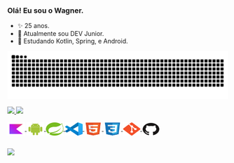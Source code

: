 ### Olá! Eu sou o Wagner.

- ✨ 25 anos.
- 🎇 Atualmente sou DEV Junior.
- 🌱 Estudando Kotlin, Spring, e Android.


 ![Snake animation](https://github.com/zNexTage/zNexTage/blob/output/github-contribution-grid-snake.svg)


 <div>
  <a href="https://github.com/WagnerFrediani">
  <img height="180em" src="https://github-readme-stats.vercel.app/api?username=WagnerFrediani&show_icons=true&theme=omni&include_all_commits=true&count_private=true"/>
  <img height="180em" src="https://github-readme-stats.vercel.app/api/top-langs/?username=Wagner&layout=compact&langs_count=7&theme=omni"/>
</div>
  
 <div style="display: inline_block"><br>
  <img align="center" alt="Logo Kotlin" height="30" width="40" src="https://raw.githubusercontent.com/devicons/devicon/master/icons/kotlin/kotlin-original.svg"> 
  <img align="center" alt="Logo Android" height="30" width="40" src="https://raw.githubusercontent.com/devicons/devicon/master/icons/android/android-original.svg">
  <img align="center" alt="Logo Spring" height="30" width="40" src="https://raw.githubusercontent.com/devicons/devicon/master/icons/spring/spring-original.svg">  
  <img align="center" alt="Logo VsCode" height="30" width="40" src="https://raw.githubusercontent.com/devicons/devicon/master/icons/vscode/vscode-original.svg">
  <img align="center" alt="Logo HTML" height="30" width="40" src="https://raw.githubusercontent.com/devicons/devicon/master/icons/html5/html5-original.svg">
  <img align="center" alt="Logo CSS" height="30" width="40" src="https://raw.githubusercontent.com/devicons/devicon/master/icons/css3/css3-original.svg">
  <img align="center" alt="Logo Git" height="30" width="40" src="https://raw.githubusercontent.com/devicons/devicon/master/icons/git/git-original.svg"> 
  <img align="center" alt="Logo GitHub" height="30" width="40" src="https://raw.githubusercontent.com/devicons/devicon/master/icons/github/github-original.svg"> 
  
    
  
</div>

## 

<div> 

<a href="https://www.linkedin.com/in/wagner-frediani-050b06335/" target="_blank"><img src="https://img.shields.io/badge/-LinkedIn-%230077B5?style=for-the-badge&logo=linkedin&logoColor=white" target="_blank"></a>  

</div>
